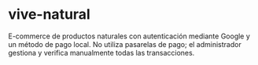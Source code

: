 # vive-natural
E-commerce de productos naturales con autenticación mediante Google y un método de pago local. No utiliza pasarelas de pago; el administrador gestiona y verifica manualmente todas las transacciones.
